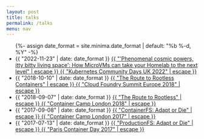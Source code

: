 ```yaml
---
layout: post
title: talks
permalink: /talks
menu: nav
---
```


<div class="home">
  <ul class="post-list">
      {%- assign date_format = site.minima.date_format | default: "%b %-d, %Y" -%}
    <li>
      <span class="post-meta">{{ "2022-11-23" | date: date_format }}</span>
        <a class="post-link" href="https://www.youtube.com/watch?v=8GjFLRpyilw&list=PLX3geWFOgXozvW1avyeZfgPJXrWrzHgYV&index=29&ab_channel=KubernetesCommunityDaysUK">
          {{ "'Phenomenal cosmic powers, itty bitty living space': How MicroVMs can take your Homelab to the next level" | escape }}
        </a>
      <span class="post-meta"><a href="https://community.cncf.io/events/details/cncf-kcd-uk-presents-kubernetes-community-days-uk-2022/">{{ "Kubernetes Community Days UK 2022" | escape }}</a></span>
    </li>
    <li>
      <span class="post-meta">{{ "2018-10-10" | date: date_format }}</span>
        <a class="post-link" href="https://www.youtube.com/watch?v=iFo1KrxdOts&t=1s">
          {{ "The Route to Rootless Containers" | escape }}
        </a>
      <span class="post-meta"><a href="https://www.cloudfoundry.org/event/eusummit2018/">{{ "Cloud Foundry Summit Europe 2018" | escape }}</a></span>
    </li>
    <li>
      <span class="post-meta">{{ "2018-09-07" | date: date_format }}</span>
        <a class="post-link" href="https://www.youtube.com/watch?v=qXG_cChQgUg">
          {{ "The Route to Rootless" | escape }}
        </a>
      <span class="post-meta"><a href="https://2018.container.camp/uk/">{{ "Container Camp London 2018" | escape }}</a></span>
    </li>
    <li>
      <span class="post-meta">{{ "2017-09-08" | date: date_format }}</span>
        <a class="post-link" href="https://www.youtube.com/watch?v=lctMC1WNd1U&t=74s">
          {{ "ContainerFS: Adapt or Die" | escape }}
        </a>
      <span class="post-meta"><a href="https://2017.container.camp/uk/">{{ "Container Camp London 2017" | escape }}</a></span>
    </li>
    <li>
      <span class="post-meta">{{ "2017-07-13" | date: date_format }}</span>
        <a class="post-link" href="https://www.youtube.com/watch?v=Jh0NARKt1gU">
          {{ "ProductionFS: Adapt or Die" | escape }}
        </a>
      <span class="post-meta"><a href="http://2017.paris-container-day.fr/homepage-en/">{{ "Paris Container Day 2017" | escape }}</a></span>
    </li>
  </ul>
</div>

